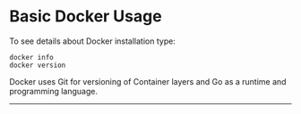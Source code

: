 Basic Docker Usage
===================


To see details about Docker installation type:

	docker info
	docker version


Docker uses Git for versioning of Container layers and Go as a runtime and programming language.

--------